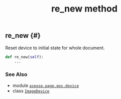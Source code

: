﻿---
title: re_new method
second_title: Aspose.Page for Python via .NET API References
description: 
type: docs
weight: 340
url: /python-net/aspose.page.eps.device/imagedevice/re_new/
is_root: false
---

## re_new {#}

Reset device to initial state for whole document.



```python
def re_new(self):
    ...
```





### See Also
* module [`aspose.page.eps.device`](../../)
* class [`ImageDevice`](/page/python-net/aspose.page.eps.device/imagedevice)

